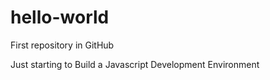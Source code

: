 # hello-world
First repository in GitHub

Just starting to Build a Javascript Development Environment
